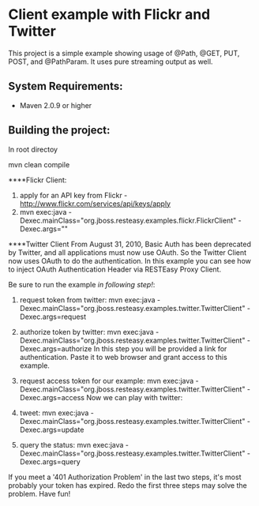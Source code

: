 
Client example with Flickr and Twitter
======================================
This project is a simple example showing usage of @Path, @GET, PUT, POST, and @PathParam.  It uses pure streaming
output as well. 

System Requirements:
--------------------
* Maven 2.0.9 or higher

Building the project:
--------------------
In root directoy

mvn clean compile

****Flickr Client:
1. apply for an API key from Flickr - http://www.flickr.com/services/api/keys/apply 
2. mvn exec:java -Dexec.mainClass="org.jboss.resteasy.examples.flickr.FlickrClient" -Dexec.args="<apiKey>"

****Twitter Client
From August 31, 2010, Basic Auth has been deprecated by Twitter, and all applications must now use OAuth.
So the Twitter Client now uses OAuth to do the authentication. In this example you can see how to inject 
OAuth Authentication Header via RESTEasy Proxy Client.

Be sure to run the example *in following step!*:
1. request token from twitter:
mvn exec:java -Dexec.mainClass="org.jboss.resteasy.examples.twitter.TwitterClient" -Dexec.args=request

2. authorize token by twitter:
mvn exec:java -Dexec.mainClass="org.jboss.resteasy.examples.twitter.TwitterClient" -Dexec.args=authorize
In this step you will be provided a link for authentication. Paste it to web browser and grant access to this example.  

3. request access token for our example:
mvn exec:java -Dexec.mainClass="org.jboss.resteasy.examples.twitter.TwitterClient" -Dexec.args=access
Now we can play with twitter: 

4. tweet:
mvn exec:java -Dexec.mainClass="org.jboss.resteasy.examples.twitter.TwitterClient" -Dexec.args=update

5. query the status:
mvn exec:java -Dexec.mainClass="org.jboss.resteasy.examples.twitter.TwitterClient" -Dexec.args=query

If you meet a '401 Authorization Problem' in the last two steps, it's most probably your token has expired. 
Redo the first three steps may solve the problem. Have fun!  


 
